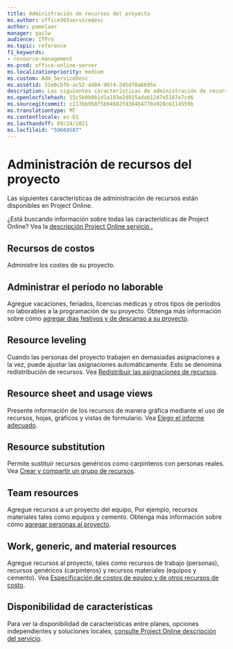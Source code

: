 ```yaml
---
title: Administración de recursos del proyecto
ms.author: office365servicedesc
author: pamelaar
manager: gailw
audience: ITPro
ms.topic: reference
f1_keywords:
- resource-management
ms.prod: office-online-server
ms.localizationpriority: medium
ms.custom: Adm_ServiceDesc
ms.assetid: 51e0cbf6-ac52-4d84-9074-245d70a6695e
description: Las siguientes características de administración de recursos están disponibles en Project Online.
ms.openlocfilehash: 55c5b0b0b1d1a183e2d015adab1247e5167e7cd6
ms.sourcegitcommit: c117bb958f5b94682fd384b4770a920c6114559b
ms.translationtype: MT
ms.contentlocale: es-ES
ms.lasthandoff: 09/24/2021
ms.locfileid: "59669587"
---
```

# <a name="project-resource-management"></a>Administración de recursos del proyecto

Las siguientes características de administración de recursos están disponibles en Project Online.
  
¿Está buscando información sobre todas las características de Project Online? Vea la [descripción Project Online servicio .](project-online-service-description.md)
  
## <a name="cost-resources"></a>Recursos de costos

Administre los costes de su proyecto.
  
## <a name="manage-nonworking-time"></a>Administrar el período no laborable

Agregue vacaciones, feriados, licencias médicas y otros tipos de períodos no laborables a la programación de su proyecto. Obtenga más información sobre cómo [agregar días festivos y de descanso a su proyecto](https://go.microsoft.com/fwlink/p/?LinkId=271337).
  
## <a name="resource-leveling"></a>Resource leveling

Cuando las personas del proyecto trabajen en demasiadas asignaciones a la vez, puede ajustar las asignaciones automáticamente. Esto se denomina redistribución de recursos. Vea [Redistribuir las asignaciones de recursos](https://go.microsoft.com/fwlink/p/?LinkId=271348).
  
## <a name="resource-sheet-and-usage-views"></a>Resource sheet and usage views

Presente información de los recursos de manera gráfica mediante el uso de recursos, hojas, gráficos y vistas de formulario. Vea [Elegir el informe adecuado](https://go.microsoft.com/fwlink/?LinkId=402920).
  
## <a name="resource-substitution"></a>Resource substitution

Permite sustituir recursos genéricos como carpinteros con personas reales. Vea [Crear y compartir un grupo de recursos](https://go.microsoft.com/fwlink/?LinkId=402921).
  
## <a name="team-resources"></a>Team resources

Agregue recursos a un proyecto del equipo, Por ejemplo, recursos materiales tales como equipos y cemento. Obtenga más información sobre cómo [agregar personas al proyecto](https://go.microsoft.com/fwlink/p/?LinkId=271347).
  
## <a name="work-generic-and-material-resources"></a>Work, generic, and material resources

Agregue recursos al proyecto, tales como recursos de trabajo (personas), recursos genéricos (carpinteros) y recursos materiales (equipos y cemento). Vea [Especificación de costos de equipo y de otros recursos de costo](https://go.microsoft.com/fwlink/?LinkId=402922).
  
## <a name="feature-availability"></a>Disponibilidad de características

Para ver la disponibilidad de características entre planes, opciones independientes y soluciones locales, [consulte Project Online descripción del servicio](project-online-service-description.md).
  

